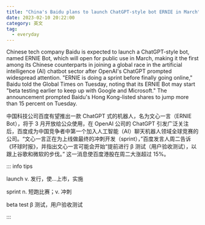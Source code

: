 ```yaml
---
title: "China's Baidu plans to launch ChatGPT-style bot ERNIE in March"
date: 2023-02-10 20:22:00
category: 英文
tag:
  - everyday
---
```


Chinese tech company Baidu is expected to launch a ChatGPT-style bot, named ERNIE Bot, which will open for public use in March, making it the first among its Chinese counterparts in joining a global race in the artificial intelligence (AI) chatbot sector after OpenAI's ChatGPT prompted widespread attention. "ERNIE is doing a sprint before finally going online," Baidu told the Global Times on Tuesday, noting that its ERNIE Bot may start "beta testing earlier to keep up with Google and Microsoft." The announcement prompted Baidu's Hong Kong-listed shares to jump more than 15 percent on Tuesday.

中国科技公司百度有望推出一款 ChatGPT 式的机器人，名为文心一言（ERNIE Bot），将于 3 月开放给公众使用，在 OpenAI 公司的 ChatGPT 引发广泛关注后，百度成为中国竞争者中第一个加入人工智能（AI）聊天机器人领域全球竞赛的公司。“文心一言正在为上线做最终的冲刺开发（sprint），”百度发言人周二告诉《环球时报》，并指出文心一言可能会开始“提前进行 β 测试（用户验收测试），以跟上谷歌和微软的步伐。” 这一消息使百度港股在周二大涨超过 15%。

::: info tips

launch v. 发行，使…上市，实施

sprint n. 短跑比赛；v. 冲刺

beta test β 测试，用户验收测试

:::
